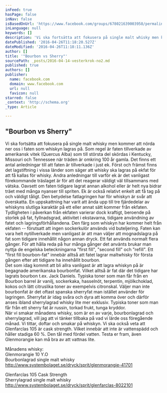 ```yaml
---
inFeed: true
hasPage: false
inNav: false
isBasedOnUrl: 'https://www.facebook.com/groups/678021639003958/permalink/701787606627361/'
inLanguage: null
keywords: []
description: 'Vi ska fortsätta att fokusera på single malt whisky men kommer att nörda ner oss i faten som whiskyn lagras på. Som regel är faten tillverkade av amerikansk vitek (Quercus Alba) som till största del skördas i Kentucky, Missouri och Tennessee när träden är omkring 100 år gamla. Det finns ett antal anledningar till att faten är tillverkade i just ek. Först och främst finns det lagstiftning i vissa länder som säger att whisky ska lagras på ekfat för att få kallas för whisky. Andra anledningar till varför ek är det vanligast förekommande träslaget är för att det reagerar väldigt väl tillsammans med vätska. Oavsett om faten tidigare lagrat annan alkohol eller är helt nya bidrar träet med många nyanser till spriten. Ek är också relativt enkelt att få tag på och väldigt tåligt. Den betydelse fatlagringen har för whiskyn är svår att överskatta. En uppskattning har varit att ända upp till tre fjärdedelar av whiskyns slutliga karaktär på ett eller annat sätt kommer från ekfaten. Tydligheten i påverkan från ekfaten varierar dock kraftigt, beroende på storlek på fat, fyllnadsgrad, aktivitet i ekstavarna, tidigare användning av fatet och lagringsförhållandena. Den färg som whiskyn har kommer helt från ekfaten – förutsatt att ingen sockerkulör används vid buteljering. Faten kan vara helt nytillverkade men vanligast är att man väljer att mognadslagra på fat som tidigare innehållit någon annan dryck. Ett fat används normalt flera gånger. För att hålla reda på hur många gånger det använts brukar man nyttja de engelska beteckningarna ”first fill”, ”second fill” och ”refill”. Ett ”first fill bourbon-fat” innebär alltså att fatet lagrar maltwhisky för första gången efter att tidigare ha innehållit bourbon.  Det som idag kommit att bli allra vanligast är att lagra whiskyn på är begagnade amerikanska bourbonfat. Vilket alltså är fat där det tidigare har lagrats bourbon t.ex. Jack Daniels. Typiska toner som man får från en Bourbon barrel är vanilj, sockerkaka, hasselnöt, terpentin, mjölkchoklad, kokos och lätt citruslika toner av exempelvis citronskal. Väljer man inte bourbonfat är det oftast spanska sherryfat man istället använder för lagringen. Sherryfat är idag svåra och dyra att komma över och därför anses ibland sherrylagrad whisky lite mer exklusiv. Typiska toner som man får från ett sherry fat är russin, torkad frukt, tunga kryddor.  När vi smakar månadens whisky, som är en av varje, bourbonlagrad och sherrylagrad, vill jag att vi tänker tillbaka på vad vi lärde oss föregående månad. Vi tittar, doftar och smakar på whiskyn. Vi ska också veta att Glenfarclas 105 är cask strength. Vilket innebär att inte är vattenspädd och håller stadiga 60 %. Den tål med fördel vatten. Testa er fram, även Glenmorangie kan må bra av att vattnas lite. '
datePublished: '2016-04-26T11:18:20.527Z'
dateModified: '2016-04-26T11:18:11.136Z'
author: []
title: '"Bourbon vs Sherry"'
sourcePath: _posts/2016-04-14-vesterkrok-no2.md
published: true
authors: []
publisher:
  name: facebook.com
  domain: www.facebook.com
  url: null
  favicon: null
starred: false
_context: 'http://schema.org'
_type: Article

---
```

## "Bourbon vs Sherry"

Vi ska fortsätta att fokusera på single malt whisky men kommer att nörda ner oss i faten som whiskyn lagras på. Som regel är faten tillverkade av amerikansk vitek (Quercus Alba) som till största del skördas i Kentucky, Missouri och Tennessee när träden är omkring 100 år gamla. Det finns ett antal anledningar till att faten är tillverkade i just ek. Först och främst finns det lagstiftning i vissa länder som säger att whisky ska lagras på ekfat för att få kallas för whisky. Andra anledningar till varför ek är det vanligast förekommande träslaget är för att det reagerar väldigt väl tillsammans med vätska. Oavsett om faten tidigare lagrat annan alkohol eller är helt nya bidrar träet med många nyanser till spriten. Ek är också relativt enkelt att få tag på och väldigt tåligt. Den betydelse fatlagringen har för whiskyn är svår att överskatta. En uppskattning har varit att ända upp till tre fjärdedelar av whiskyns slutliga karaktär på ett eller annat sätt kommer från ekfaten. Tydligheten i påverkan från ekfaten varierar dock kraftigt, beroende på storlek på fat, fyllnadsgrad, aktivitet i ekstavarna, tidigare användning av fatet och lagringsförhållandena. Den färg som whiskyn har kommer helt från ekfaten -- förutsatt att ingen sockerkulör används vid buteljering. Faten kan vara helt nytillverkade men vanligast är att man väljer att mognadslagra på fat som tidigare innehållit någon annan dryck. Ett fat används normalt flera gånger. För att hålla reda på hur många gånger det använts brukar man nyttja de engelska beteckningarna "first fill", "second fill" och "refill". Ett "first fill bourbon-fat" innebär alltså att fatet lagrar maltwhisky för första gången efter att tidigare ha innehållit bourbon.   
Det som idag kommit att bli allra vanligast är att lagra whiskyn på är begagnade amerikanska bourbonfat. Vilket alltså är fat där det tidigare har lagrats bourbon t.ex. Jack Daniels. Typiska toner som man får från en Bourbon barrel är vanilj, sockerkaka, hasselnöt, terpentin, mjölkchoklad, kokos och lätt citruslika toner av exempelvis citronskal. Väljer man inte bourbonfat är det oftast spanska sherryfat man istället använder för lagringen. Sherryfat är idag svåra och dyra att komma över och därför anses ibland sherrylagrad whisky lite mer exklusiv. Typiska toner som man får från ett sherry fat är russin, torkad frukt, tunga kryddor.   
När vi smakar månadens whisky, som är en av varje, bourbonlagrad och sherrylagrad, vill jag att vi tänker tillbaka på vad vi lärde oss föregående månad. Vi tittar, doftar och smakar på whiskyn. Vi ska också veta att Glenfarclas 105 är cask strength. Vilket innebär att inte är vattenspädd och håller stadiga 60 %. Den tål med fördel vatten. Testa er fram, även Glenmorangie kan må bra av att vattnas lite. 

Månadens whisky:  
Glenmorangie 10 Y.O  
Bourbonlagrad single malt whisky http://www.systembolaget.se/dryck/sprit/glenmorangie-41701

Glenfarclas 105 Cask Strength   
Sherrylagrad single malt whisky http://www.systembolaget.se/dryck/sprit/glenfarclas-8022101